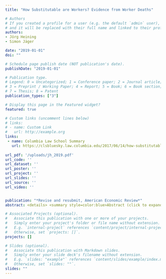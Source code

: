 ```yaml
---
title: "How Substitutable are Workers? Evidence from Worker Deaths"

# Authors
# If you created a profile for a user (e.g. the default `admin` user), write the username (folder name) here 
# and it will be replaced with their full name and linked to their profile.
authors:
- Jörg Heining
- Simon Jäger

date: "2019-01-01"
doi: ""

# Schedule page publish date (NOT publication's date).
publishDate: "2019-01-01"

# Publication type.
# Legend: 0 = Uncategorized; 1 = Conference paper; 2 = Journal article;
# 3 = Preprint / Working Paper; 4 = Report; 5 = Book; 6 = Book section;
# 7 = Thesis; 8 = Patent
publication_types: ["3"]

# Display this page in the Featured widget?
featured: true

# Custom links (uncomment lines below)
# links:
# - name: Custom Link
#   url: http://example.org
links:
 - name: Columbia Law School Summary
   url: https://clsbluesky.law.columbia.edu/2017/06/14/how-substitutable-are-workers-evidence-from-worker-deaths/
  
url_pdf: '/uploads/jh_2019.pdf'
url_code: ''
url_dataset: ''
url_poster: ''
url_project: ''
url_slides: ''
url_source: ''
url_video: ''


publication: "*Revise and resubmit, American Economic Review*"
abstract: <details> <summary style=color:blue>Abstract (click to expand)</summary> The substitutability between workers within a firm, and between incumbent workers and outsiders, matters for understanding the operation of internal labor markets and the consequences of worker turnover. To assess the substitutability of workers, I estimate how exogenous worker exits affect a firm’s demand for incumbent workers and new hires. Using matched employer-employee data based on the universe of German social security records, I analyze the effects of 34,000 unexpected worker deaths and show that these worker exits on average raise the remaining workers’ wages and retention probabilities for a period of several years. These findings are difficult to reconcile with frictionless labor markets and perfect substitutability between incumbent workers and outsiders. The average effect masks substantial heterogeneity; Coworkers in the same occupation as the deceased see positive wage effects; coworkers in other occupations instead experience wage decreases when a high-skilled worker or manager dies. Thus, coworkers in the same occupation appear to be substitutes, while high-skilled workers and managers appear to be complements to coworkers in other occupations. Finally, when the external labor market in the deceased’s occupation is thin, incumbents’ wages respond more and external hiring responds less to a worker death. The results suggest that thin external markets for skills lead to higher firm-specificity of human capital and lower replaceability of incumbents.</details> <em> <font size="3.5"> <strong>American Economic Review</strong>, revise and resubmit. </font> </em>

# Associated Projects (optional).
#   Associate this publication with one or more of your projects.
#   Simply enter your project's folder or file name without extension.
#   E.g. `internal-project` references `content/project/internal-project/index.md`.
#   Otherwise, set `projects: []`.
projects: []

# Slides (optional).
#   Associate this publication with Markdown slides.
#   Simply enter your slide deck's filename without extension.
#   E.g. `slides: "example"` references `content/slides/example/index.md`.
#   Otherwise, set `slides: ""`.
slides: ""
---
```

